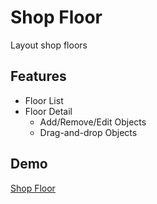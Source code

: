 # Shop Floor
Layout shop floors

## Features
  * Floor List
  * Floor Detail
    * Add/Remove/Edit Objects
    * Drag-and-drop Objects
    
## Demo
[Shop Floor](https://suspicious-jepsen-2d8dd7.netlify.app)
